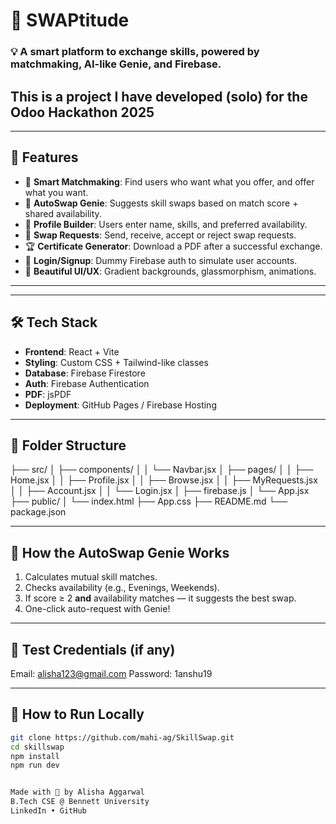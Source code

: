 # 🔁 SWAPtitude

### 💡 A smart platform to exchange skills, powered by matchmaking, AI-like Genie, and Firebase.
## This is a project I have developed (solo) for the Odoo Hackathon 2025

---

## 🚀 Features

- 🧠 **Smart Matchmaking**: Find users who want what you offer, and offer what you want.
- 🤖 **AutoSwap Genie**: Suggests skill swaps based on match score + shared availability.
- 💾 **Profile Builder**: Users enter name, skills, and preferred availability.
- 📩 **Swap Requests**: Send, receive, accept or reject swap requests.
- 🏆 **Certificate Generator**: Download a PDF after a successful exchange.
- 🔐 **Login/Signup**: Dummy Firebase auth to simulate user accounts.
- 🌈 **Beautiful UI/UX**: Gradient backgrounds, glassmorphism, animations.

---


---

## 🛠️ Tech Stack

- **Frontend**: React + Vite
- **Styling**: Custom CSS + Tailwind-like classes
- **Database**: Firebase Firestore
- **Auth**: Firebase Authentication
- **PDF**: jsPDF
- **Deployment**: GitHub Pages / Firebase Hosting

---

## 📁 Folder Structure

├── src/
│ ├── components/
│ │ └── Navbar.jsx
│ ├── pages/
│ │ ├── Home.jsx
│ │ ├── Profile.jsx
│ │ ├── Browse.jsx
│ │ ├── MyRequests.jsx
│ │ ├── Account.jsx
│ │ └── Login.jsx
│ ├── firebase.js
│ └── App.jsx
├── public/
│ └── index.html
├── App.css
├── README.md
└── package.json



---

## 🧞 How the AutoSwap Genie Works

1. Calculates mutual skill matches.
2. Checks availability (e.g., Evenings, Weekends).
3. If score ≥ 2 **and** availability matches — it suggests the best swap.
4. One-click auto-request with Genie!

---

## 🧪 Test Credentials (if any)
Email: alisha123@gmail.com
Password: 1anshu19


---

## 🔧 How to Run Locally

```bash
git clone https://github.com/mahi-ag/SkillSwap.git
cd skillswap
npm install
npm run dev


Made with 💜 by Alisha Aggarwal
B.Tech CSE @ Bennett University
LinkedIn • GitHub

